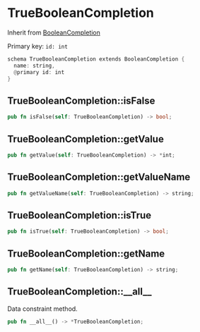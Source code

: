 # TrueBooleanCompletion

Inherit from [BooleanCompletion](./BooleanCompletion.md)

Primary key: `id: int`

```rust
schema TrueBooleanCompletion extends BooleanCompletion {
  name: string,
  @primary id: int
}
```
## TrueBooleanCompletion::isFalse

```rust
pub fn isFalse(self: TrueBooleanCompletion) -> bool;
```
## TrueBooleanCompletion::getValue

```rust
pub fn getValue(self: TrueBooleanCompletion) -> *int;
```
## TrueBooleanCompletion::getValueName

```rust
pub fn getValueName(self: TrueBooleanCompletion) -> string;
```
## TrueBooleanCompletion::isTrue

```rust
pub fn isTrue(self: TrueBooleanCompletion) -> bool;
```
## TrueBooleanCompletion::getName

```rust
pub fn getName(self: TrueBooleanCompletion) -> string;
```
## TrueBooleanCompletion::\_\_all\_\_

Data constraint method.

```rust
pub fn __all__() -> *TrueBooleanCompletion;
```
